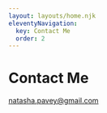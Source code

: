 ```yaml
---
layout: layouts/home.njk
eleventyNavigation:
  key: Contact Me
  order: 2
---
```

# Contact Me

[natasha.pavey@gmail.com](mailto:natasha.pavey@gmail.com)
